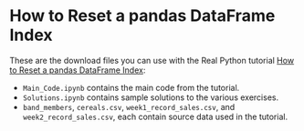 # How to Reset a pandas DataFrame Index

These are the download files you can use with the Real Python tutorial [How to Reset a pandas DataFrame Index](https://realpython.com/pandas-reset-index/):

- `Main_Code.ipynb` contains the main code from the tutorial.
- `Solutions.ipynb` contains sample solutions to the various exercises.
- `band_members`, `cereals.csv`, `week1_record_sales.csv`, and `week2_record_sales.csv`, each contain source data used in the tutorial. 
